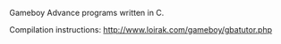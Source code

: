 Gameboy Advance programs written in C.

Compilation instructions: http://www.loirak.com/gameboy/gbatutor.php
